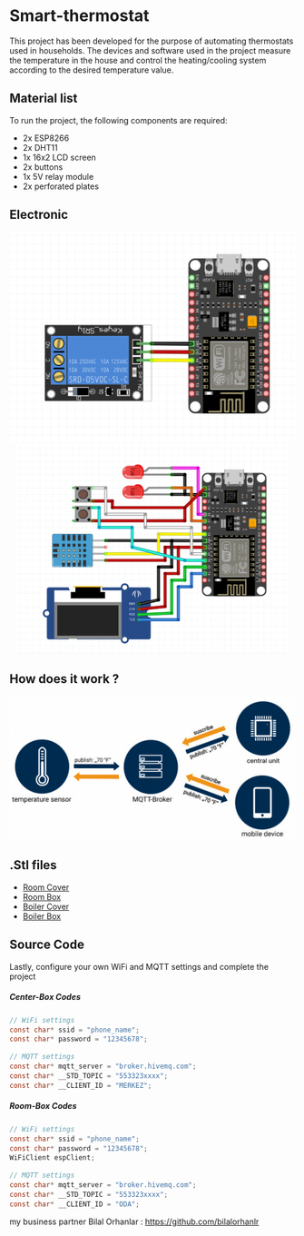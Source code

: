 # Smart-thermostat

This project has been developed for the purpose of automating thermostats used in households. The devices and software used in the project measure the temperature in the house and control the heating/cooling system according to the desired temperature value.

## Material list 

To run the project, the following components are required:

- 2x ESP8266
- 2x DHT11
- 1x 16x2 LCD screen
- 2x buttons
- 1x 5V relay module
- 2x perforated plates

## Electronic

<p align="center">
  <img src="https://github.com/bilalorhanlr/Smart-Thermostat/blob/main/Schematic/boiler-schematic.png" width="503" title="hover text">
  <img src="https://github.com/bilalorhanlr/Smart-Thermostat/blob/main/Schematic/controller-schematic1.png" width="480" title="hover text">
</p>

## How does it work ?

<p align="center">
  <img src="https://github.com/bilalorhanlr/Smart-Thermostat/blob/main/Schematic/How-does-it-work%3F.png" width="900" title="hover text">
</p>

## .Stl files

- [Room Cover](https://github.com/bilalorhanlr/Smart-Thermostat/blob/main/Thermostat%20Box%20STL/kapak_oda.stl)
- [Room Box](https://github.com/bilalorhanlr/Smart-Thermostat/blob/main/Thermostat%20Box%20STL/oda_g%C3%B6vde.stl)
- [Boiler Cover](https://github.com/bilalorhanlr/Smart-Thermostat/blob/main/Thermostat%20Box%20STL/merkez_kapak.stl)
- [Boiler Box](https://github.com/bilalorhanlr/Smart-Thermostat/blob/main/Thermostat%20Box%20STL/merkez_g%C3%B6vde.stl)

## Source Code

Lastly, configure your own WiFi and MQTT settings and complete the project

##### Center-Box Codes

```c
// WiFi settings
const char* ssid = "phone_name";
const char* password = "12345678";
```


```c
// MQTT settings
const char* mqtt_server = "broker.hivemq.com";
const char* __STD_TOPIC = "553323xxxx";
const char* __CLIENT_ID = "MERKEZ";
```


##### Room-Box Codes

```c
// WiFi settings
const char* ssid = "phone_name";
const char* password = "12345678";
WiFiClient espClient;
```

```c
// MQTT settings
const char* mqtt_server = "broker.hivemq.com";
const char* __STD_TOPIC = "553323xxxx";
const char* __CLIENT_ID = "ODA";
```

my business partner Bilal Orhanlar : https://github.com/bilalorhanlr

